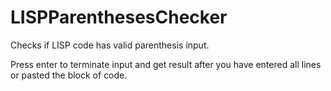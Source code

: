 # LISPParenthesesChecker

Checks if LISP code has valid parenthesis input.

Press enter to terminate input and get result after you have entered all lines or pasted the block of code.

